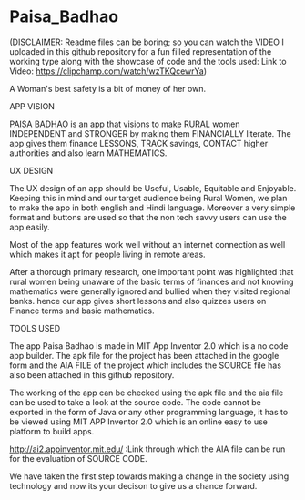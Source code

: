 # Paisa_Badhao
(DISCLAIMER: Readme files can be boring; so you can watch the VIDEO I uploaded in this github repository for a fun filled representation of the working type along with the showcase of code and the tools used: Link to Video: https://clipchamp.com/watch/wzTKQcewrYa)

A Woman's best safety is a bit of money of her own.

APP VISION

PAISA BADHAO is an app that visions to make RURAL women INDEPENDENT and STRONGER by making them FINANCIALLY literate. The app gives them finance LESSONS, TRACK savings, CONTACT higher authorities and also learn MATHEMATICS.

UX DESIGN

The UX design of an app should be Useful, Usable, Equitable and Enjoyable. Keeping this in mind and our target audience being Rural Women, we plan to make the app in both english and Hindi language. Moreover a very simple format and buttons are used so that the non tech savvy users can use the app easily. 

Most of the app features work well without an internet connection as well which makes it apt for people living in remote areas. 

After a thorough primary research, one important point was highlighted that rural women being unaware of the basic terms of finances and not knowing mathematics were generally ignored and bullied when they visited regional banks. hence our app gives short lessons and also quizzes users on Finance terms and basic mathematics. 

TOOLS USED

The app Paisa Badhao is made in MIT App Inventor 2.0 which is a no code app builder. The apk file for the project has been attached in the google form and the AIA FILE of the project which includes the SOURCE file has also been attached in this github repository.

The working of the app can be checked using the apk file and the aia file can be used to take a look at the source code. The code cannot be exported in the form of Java or any other programming language, it has to be viewed using MIT APP Inventor 2.0 which is an online easy to use platform to build apps. 


http://ai2.appinventor.mit.edu/ :Link through which the AIA file can be run for the evaluation of SOURCE CODE. 

We have taken the first step towards making a change in the society using technology and now its your decison to give us a chance forward.
